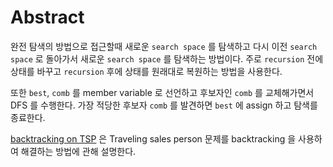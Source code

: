 # Abstract

완전 탐색의 방법으로 접근할때 새로운 `search space` 를 탐색하고 다시 이전
`search space` 로 돌아가서 새로운 `search space` 를 탐색하는 방법이다. 주로
`recursion` 전에 상태를 바꾸고 `recursion` 후에 상태를 원래대로 복원하는 방법을
사용한다.

또한 `best`, `comb` 를 member variable 로 선언하고 후보자인 `comb` 를
교체해가면서 DFS 를 수행한다. 가장 적당한 후보자 `comb` 를 발견하면 `best` 에
assign 하고 탐색를 종료한다.

[backtracking on TSP](/algospot/TSP2/README.md#backtracking) 은 Traveling sales
person 문제를 backtracking 을 사용하여 해결하는 방법에 관해 설명한다.

